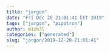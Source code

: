 ```yaml
---
title: "jargon"
date: "Fri Dec 20 21:01:41 CET 2019"
tags: ["jargon", "pipotron"]
author: m1ch3l
categories: ["generated"]
slug: "jargon/2019-12-20-21:01:41"
---
```



